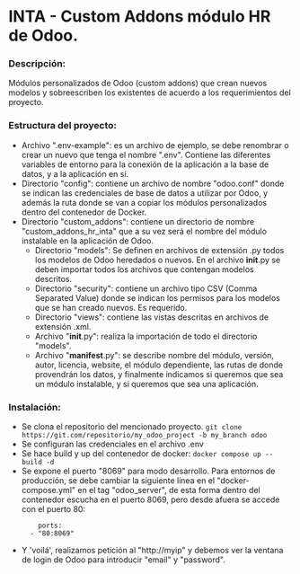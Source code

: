 # INTA - Custom Addons módulo HR de Odoo.

### Descripción:
Módulos personalizados de Odoo (custom addons) que crean nuevos modelos y sobreescriben los existentes de acuerdo a los requerimientos del proyecto.

### Estructura del proyecto:

- Archivo ".env-example": es un archivo de ejemplo, se debe renombrar o crear un nuevo que tenga el nombre ".env".  Contiene las diferentes variables de entorno para la conexión de la aplicación a la base de datos, y a la aplicación en sí.
- Directorio "config": contiene un archivo de nombre "odoo.conf" donde se indican las credenciales de base de datos a utilizar por Odoo, y además la ruta donde se van a copiar los módulos personalizados dentro del contenedor de Docker.
- Directorio "custom_addons": contiene un directorio de nombre "custom_addons_hr_inta" que a su vez será el nombre del módulo instalable en la aplicación de Odoo.
    - Directorio "models": Se definen en archivos de extensión .py todos los modelos de Odoo heredados o nuevos.  En el archivo __init__.py se deben importar todos los archivos que contengan modelos descritos.
    - Directorio "security": contiene un archivo tipo CSV (Comma Separated Value) donde se indican los permisos para los modelos que se han creado nuevos.  Es requerido.
    - Directorio "views": contiene las vistas descritas en archivos de extensión .xml.
    - Archivo "__init__.py": realiza la importación de todo el directorio "models".
    - Archivo "__manifest__.py": se describe nombre del módulo, versión, autor, licencia, website, el módulo dependiente, las rutas de donde provendrán los datos, y finalmente indicamos si queremos que sea un módulo instalable, y si queremos que sea una aplicación.

### Instalación:

- Se clona el repositorio del mencionado proyecto.
    ```git clone https://git.com/repositorio/my_odoo_project -b my_branch odoo```
- Se configuran las credenciales en el archivo .env
- Se hace build y up del contenedor de docker:
    ```docker compose up --build -d```
- Se expone el puerto "8069" para modo desarrollo.  Para entornos de producción, se debe cambiar la siguiente línea en el "docker-compose.yml" en el tag "odoo_server", de esta forma dentro del contenedor escucha en el puerto 8069, pero desde afuera se accede con el puerto 80:
    ```
        ports:
      - "80:8069" 
    ```
- Y 'voilá', realizamos petición al "http://myip" y debemos ver la ventana de login de Odoo para introducir "email" y "password".